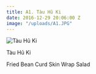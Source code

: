 ```yaml
---
title: A1. Tàu Hũ Ki
date: 2016-12-29 20:06:00 Z
image: "/uploads/A1.JPG"
---
```


![Tàu Hũ Ki](/uploads/A1.JPG)

Tàu Hũ Ki

Fried Bean Curd Skin Wrap Salad
